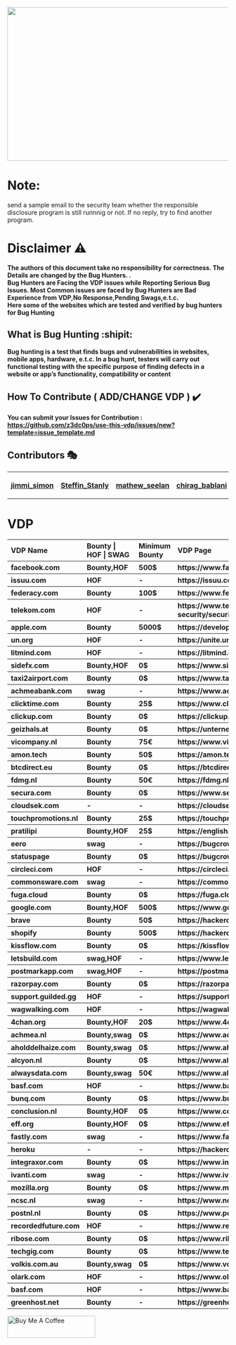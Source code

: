 <p align="center">
  <img width="600px" height="350px" src="https://github.com/z3dc0ps/use-this-vdp/blob/main/use_this_vdp.jpeg">
</p>

# Note:
send a sample email to the security team whether the responsible disclosure program is still runnnig or not.
If no reply, try to find another program.

# Disclaimer :warning:
**The authors of this document take no responsibility for correctness. The Details are changed by the Bug Hunters. .**<br>
**Bug Hunters are Facing the VDP issues while Reporting Serious Bug Issues. Most Common issues are faced by Bug Hunters are Bad Experience from VDP,No Response,Pending Swags,e.t.c.<br>
Here some of the websites which are tested and verified by bug hunters for Bug Hunting**

## What is Bug Hunting :shipit:

**Bug hunting is a test that finds bugs and vulnerabilities in websites, mobile apps, hardware, e.t.c. In a bug hunt, testers will carry out functional testing with the specific purpose of finding defects in a website or app’s functionality, compatibility or content**

## How To Contribute ( ADD/CHANGE VDP ) :heavy_check_mark: 

**You can submit your Issues for Contribution :  https://github.com/z3dc0ps/use-this-vdp/issues/new?template=issue_template.md**

## Contributors :performing_arts:

<table border="0" style="border-collapse: collapse;">
<tr>
  
<th>
      
[jimmi_simon](https://www.linkedin.com/in/jimmisimon/)     

</th>
<th>

[Steffin_Stanly](https://www.linkedin.com/in/steffinstanly/)      

</th>
<th>

[mathew_seelan](https://www.linkedin.com/in/mathew-seelan-9b7602168/)      
      
</th>
<th>

[chirag_bablani](https://www.linkedin.com/in/chiragbablani0/)      
      
</th>
<th>

[A.S_sibi](https://www.linkedin.com/in/a-s-sibi-b87a63166/)      
      
</th>
<th>

[disclose.io](https://disclose.io/)      
      
</th>


</tr>
</table>

# VDP

<table border="0" style="border-collapse: collapse;" >

<tr align="left">
		<th>VDP Name</th>
		<th>Bounty | HOF | SWAG</th>
		<th>Minimum Bounty</th>
		<th>VDP Page</th>

</tr>


<tr align="left">
		<th>facebook.com</th>
		<th>Bounty,HOF</th>
		<th>500$</th>
		<th>https://www.facebook.com/whitehat</th>
	</tr>
<tr align="left">
		<th>issuu.com</th>
		<th>HOF</th>
		<th>-</th>
		<th>https://issuu.com/responsible-disclosure#hall-of-fame</th>
	</tr>
<tr align="left">
		<th>federacy.com</th>
		<th>Bounty</th>
		<th>100$</th>
		<th>https://www.federacy.com/federacy?tab=Awards</th>
	</tr>
<tr align="left">
		<th>telekom.com</th>
		<th>HOF</th>
		<th>-</th>
		<th>https://www.telekom.com/en/corporate-responsibility/data-protection-data-security/security/details/acknowledgements-358300</th>
	</tr>
<tr align="left">
		<th>apple.com</th>
		<th>Bounty</th>
		<th>5000$</th>
		<th>https://developer.apple.com/security-bounty/</th>
	</tr>
<tr align="left">
		<th>un.org</th>
		<th>HOF</th>
		<th>-</th>
		<th>https://unite.un.org/content/hall-fame</th>
	</tr>
<tr align="left">
		<th>litmind.com</th>
		<th>HOF</th>
		<th>-</th>
		<th>https://litmind.com/bughunters</th>
	</tr>
<tr align="left">
		<th>sidefx.com</th>
		<th>Bounty,HOF</th>
		<th>0$</th>
		<th>https://www.sidefx.com/responsible-disclosure-program/</th>
	</tr>
<tr align="left">
		<th>taxi2airport.com</th>
		<th>Bounty</th>
		<th>0$</th>
		<th>https://www.taxi2airport.com/en/responsible-disclosure</th>
	</tr>
<tr align="left">
		<th>achmeabank.com</th>
		<th>swag</th>
		<th>-</th>
		<th>https://www.achmeabank.com/security</th>
	</tr>
	<tr align="left">
		<th>clicktime.com</th>
		<th>Bounty</th>
		<th>25$</th>
		<th>https://www.clicktime.com/policy/security-reward-program</th>
	</tr>
	<tr align="left">
		<th>clickup.com</th>
		<th>Bounty</th>
		<th>0$</th>
		<th>https://clickup.com/bug-bounty</th>
	</tr>
	<tr align="left">
		<th>geizhals.at</th>
		<th>Bounty</th>
		<th>0$</th>
		<th>https://unternehmen.geizhals.at/bugbounty-program/</th>
	</tr>
	<tr align="left">
		<th>vicompany.nl</th>
		<th>Bounty</th>
		<th>75€</th>
		<th>https://www.vicompany.nl/legal/responsible-disclosure</th>
	</tr>
	<tr align="left">
		<th>amon.tech</th>
		<th>Bounty</th>
		<th>50$</th>
		<th>https://amon.tech/bug-bounty-program</th>
	</tr>
	<tr align="left">
		<th>btcdirect.eu</th>
		<th>Bounty</th>
		<th>0$</th>
		<th>https://btcdirect.eu/nl-nl/responsible-disclosure</th>
	</tr>
	<tr align="left">
		<th>fdmg.nl</th>
		<th>Bounty</th>
		<th>50€</th>
		<th>https://fdmg.nl/wp-content/uploads/Responsible_Disclosure_EN.pdf</th>
	</tr>
	<tr align="left">
		<th>secura.com</th>
		<th>Bounty</th>
		<th>0$</th>
		<th>https://www.secura.com/responsible-disclosure</th>
	</tr>
<tr align="left">
		<th>cloudsek.com</th>
		<th>-</th>
		<th>-</th>
		<th>https://cloudsek.com/security</th>
	</tr>
<tr align="left">
		<th>touchpromotions.nl</th>
		<th>Bounty</th>
		<th>25$</th>
		<th>https://touchpromotions.nl/responsible-disclosure/</th>
	</tr>
<tr align="left">
		<th>pratilipi</th>
		<th>Bounty,HOF</th>
		<th>25$</th>
		<th>https://english.pratilipi.com/vulnerability-disclosure-policy</th>
	</tr>
<tr align="left">
		<th>eero</th>
		<th>swag</th>
		<th>-</th>
		<th>https://bugcrowd.com/eero</th>
	</tr>
	<tr align="left">
		<th>statuspage</th>
		<th>Bounty</th>
		<th>0$</th>
		<th>https://bugcrowd.com/statuspage</th>
	</tr>
	<tr align="left">
		<th>circleci.com</th>
		<th>HOF</th>
		<th>-</th>
		<th>https://circleci.com/security/</th>
	</tr>
	<tr align="left">
		<th>commonsware.com</th>
		<th>swag</th>
		<th>-</th>
		<th>https://commonsware.com/bounty.html</th>
	</tr>
	<tr align="left">
		<th>fuga.cloud</th>
		<th>Bounty</th>
		<th>0$</th>
		<th>https://fuga.cloud/responsible-disclosure-policy/</th>
	</tr>
	<tr align="left">
		<th>google.com</th>
		<th>Bounty,HOF</th>
		<th>500$</th>
		<th>https://www.google.com/about/appsecurity/reward-program/</th>
	</tr>
	<tr align="left">
		<th>brave</th>
		<th>Bounty</th>
		<th>50$</th>
		<th>https://hackerone.com/brave</th>
	</tr>
	<tr align="left">
		<th>shopify</th>
		<th>Bounty</th>
		<th>500$</th>
		<th>https://hackerone.com/shopify</th>
	</tr>
	<tr align="left">
		<th>kissflow.com</th>
		<th>Bounty</th>
		<th>0$</th>
		<th>https://kissflow.com/responsible-disclosure/</th>
	</tr>
	<tr align="left">
		<th>letsbuild.com</th>
		<th>swag,HOF</th>
		<th>-</th>
		<th>https://www.letsbuild.com/responsible-disclosure</th>
	</tr>
	<tr align="left">
		<th>postmarkapp.com</th>
		<th>swag,HOF</th>
		<th>-</th>
		<th>https://postmarkapp.com/support/article/779-responsible-disclosure-policy</th>
	</tr>
	<tr align="left">
		<th>razorpay.com</th>
		<th>Bounty</th>
		<th>0$</th>
		<th>https://razorpay.com/responsible-disclosure/</th>
	</tr>
	<tr align="left">
		<th>support.guilded.gg</th>
		<th>HOF</th>
		<th>-</th>
		<th>https://support.guilded.gg/hc/en-us/articles/360039728333-Contact</th>
	</tr>
	<tr align="left">
		<th>wagwalking.com</th>
		<th>HOF</th>
		<th>-</th>
		<th>https://wagwalking.com/responsible-disclosure</th>
	</tr>
	<tr align="left">
		<th>4chan.org</th>
		<th>Bounty,HOF</th>
		<th>20$</th>
		<th>https://www.4chan.org/security</th>
	</tr>
	<tr align="left">
		<th>achmea.nl</th>
		<th>Bounty,swag</th>
		<th>0$</th>
		<th>https://www.achmea.nl/en/responsibledisclosuree</th>
	</tr>
	<tr align="left">
		<th>aholddelhaize.com</th>
		<th>Bounty,swag</th>
		<th>0$</th>
		<th>https://www.aholddelhaize.com/en/security/</th>
	</tr>
	<tr align="left">
		<th>alcyon.nl</th>
		<th>Bounty</th>
		<th>0$</th>
		<th>https://www.alcyon.nl/responsible-disclosure/</th>
	</tr>
	<tr align="left">
		<th>alwaysdata.com</th>
		<th>Bounty,swag</th>
		<th>50€</th>
		<th>https://www.alwaysdata.com/en/bug-bounty/</th>
	</tr>
	<tr align="left">
		<th>basf.com</th>
		<th>HOF</th>
		<th>-</th>
		<th>https://www.basf.com/global/en/legal/responsible-disclosure-statement.html</th>
	</tr>
	<tr align="left">
		<th>bunq.com</th>
		<th>Bounty</th>
		<th>0$</th>
		<th>https://www.bunq.com/assets/media/legal/en/20161114_Responsible_Disclosure_Policy_EN.pdf</th>
	</tr>
	<tr align="left">
		<th>conclusion.nl</th>
		<th>Bounty,HOF</th>
		<th>0$</th>
		<th>https://www.conclusion.nl/kleine-lettertjes/responsible-disclosure</th>
	</tr>
	<tr align="left">
		<th>eff.org</th>
		<th>Bounty,HOF</th>
		<th>0$</th>
		<th>https://www.eff.org/security</th>
	</tr>
	<tr align="left">
		<th>fastly.com</th>
		<th>swag</th>
		<th>-</th>
		<th>https://www.fastly.com/security/report-security-issue</th>
	</tr>
	<tr align="left">
		<th>heroku</th>
		<th>-</th>
		<th>-</th>
		<th>https://hackerone.com/heroku</th>
	</tr>
	<tr align="left">
		<th>integraxor.com</th>
		<th>Bounty</th>
		<th>0$</th>
		<th>https://www.integraxor.com/integraxor-hmi-scada-bug-bounty-program/</th>
	</tr>
	<tr align="left">
		<th>ivanti.com</th>
		<th>swag</th>
		<th>-</th>
		<th>https://www.ivanti.com/support/contact-security</th>
	</tr>
	<tr align="left">
		<th>mozilla.org</th>
		<th>Bounty</th>
		<th>0$</th>
		<th>https://www.mozilla.org/en-US/security/bug-bounty/</th>
	</tr>
	<tr align="left">
		<th>ncsc.nl</th>
		<th>swag</th>
		<th>-</th>
		<th>https://www.ncsc.nl/contact/kwetsbaarheid-melden</th>
	</tr>
	<tr align="left">
		<th>postnl.nl</th>
		<th>Bounty</th>
		<th>0$</th>
		<th>https://www.postnl.nl/en/responsible-disclosure/</th>
	</tr>
	<tr align="left">
		<th>recordedfuture.com</th>
		<th>HOF</th>
		<th>-</th>
		<th>https://www.recordedfuture.com/security/</th>
	</tr>
	<tr align="left">
		<th>ribose.com</th>
		<th>Bounty</th>
		<th>0$</th>
		<th>https://www.ribose.com/feedback/security</th>
	</tr>
	<tr align="left">
		<th>techgig.com</th>
		<th>Bounty</th>
		<th>0$</th>
		<th>https://www.techgig.com/bugbounty</th>
	</tr>
	<tr align="left">
		<th>volkis.com.au</th>
		<th>Bounty,swag</th>
		<th>0$</th>
		<th>https://www.volkis.com.au/vulnerability-disclosure/</th>
	</tr>
	<tr align="left">
		<th>olark.com</th>
		<th>HOF</th>
		<th>-</th>
		<th>https://www.olark.com/help/security</th>
	</tr>
	<tr align="left">
		<th>basf.com</th>
		<th>HOF</th>
		<th>-</th>
		<th>https://www.basf.com/global/en/legal/responsible-disclosure-statement.html</th>
	</tr>
	<tr align="left">
		<th>greenhost.net</th>
		<th>Bounty</th>
		<th>-</th>
		<th>https://greenhost.net/contact/responsible-disclosure/</th>
	</tr>
	

	

</table>


<a  href="https://www.buymeacoffee.com/jimmisimon" target="_blank"><img height="50px" width="200px;" src="https://cdn.buymeacoffee.com/buttons/v2/default-yellow.png" alt="Buy Me A Coffee" ></a>
